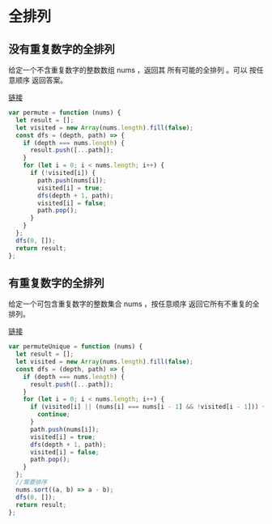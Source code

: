 # 全排列

## 没有重复数字的全排列

给定一个不含重复数字的整数数组 nums ，返回其 所有可能的全排列 。可以 按任意顺序 返回答案。

[链接](https://leetcode.cn/problems/VvJkup/)

```js
var permute = function (nums) {
  let result = [];
  let visited = new Array(nums.length).fill(false);
  const dfs = (depth, path) => {
    if (depth === nums.length) {
      result.push([...path]);
    }
    for (let i = 0; i < nums.length; i++) {
      if (!visited[i]) {
        path.push(nums[i]);
        visited[i] = true;
        dfs(depth + 1, path);
        visited[i] = false;
        path.pop();
      }
    }
  };
  dfs(0, []);
  return result;
};
```

## 有重复数字的全排列

给定一个可包含重复数字的整数集合 nums ，按任意顺序 返回它所有不重复的全排列。

[链接](https://leetcode.cn/problems/7p8L0Z/)

```js
var permuteUnique = function (nums) {
  let result = [];
  let visited = new Array(nums.length).fill(false);
  const dfs = (depth, path) => {
    if (depth === nums.length) {
      result.push([...path]);
    }
    for (let i = 0; i < nums.length; i++) {
      if (visited[i] || (nums[i] === nums[i - 1] && !visited[i - 1])) {
        continue;
      }
      path.push(nums[i]);
      visited[i] = true;
      dfs(depth + 1, path);
      visited[i] = false;
      path.pop();
    }
  };
  //需要排序
  nums.sort((a, b) => a - b);
  dfs(0, []);
  return result;
};
```
